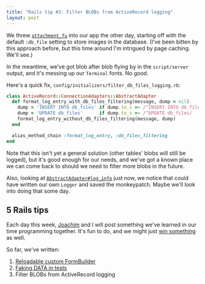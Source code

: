 ```yaml
---
title: "Rails tip #3: Filter BLOBs from ActiveRecord logging"
layout: post
---
```

<p>We threw <a href="http://github.com/technoweenie/attachment_fu"><code>attachment_fu</code></a> into our app the other day, starting off with the default <code>:db_file</code> setting to store images in the database. (I've been bitten by this approach before, but this time around I'm intrigued by page caching. We'll see.)</p>

<p>In the meantime, we've got blob after blob flying by in the <code>script/server</code> output, and it's messing up our <code>Terminal</code> fonts. No good.</p>

<p>Here's a quick fix, <code>config/initializers/filter_db_files_logging.rb</code>:</p>

```ruby
class ActiveRecord::ConnectionAdapters::AbstractAdapter
  def format_log_entry_with_db_files_filtering(message, dump = nil)
    dump = 'INSERT INTO db_files' if dump.to_s =~ /^INSERT INTO db_files/
    dump = 'UPDATE db_files'      if dump.to_s =~ /^UPDATE db_files/
    format_log_entry_without_db_files_filtering(message, dump)
  end

  alias_method_chain :format_log_entry, :db_files_filtering
end
```

<p>Note that this isn't yet a general solution (other tables' blobs will still be logged), but it's good enough for our needs, and we've got a known place we can come back to should we need to filter more blobs in the future.</p>

<p>Also, looking at <a href="http://github.com/rails/rails/tree/c8da518bbfedc2a06b1d96912ddae00e57f21748/activerecord/lib/active_record/connection_adapters/abstract_adapter.rb#L120"><code>AbstractAdapter#log_info</code></a> just now, we notice that could have written our own <code>Logger</code> and saved the monkeypatch. Maybe we'll look into doing that some day.</p>

<h2>5 Rails tips</h2>

<p>Each day this week, <a href="http://youtube.com/watch?v=J35CuC3ywnc">Joachim</a> and I will post something we've learned in our time programming together. It's fun to do, and we might just <a href="http://railscasts.com/contest">win something</a> as well.</p>

<p>So far, we've written:</p>

<ol>
  <li><a href="{{ site.url }}/2008/04/21/rails-tip-1-reloadable-custom-formbuilder.html">Reloadable custom FormBuilder</a></li>
  <li><a href="{{ site.url }}/2008/04/22/rails-tip-2-faking-data-in-tests.html">Faking DATA in tests</a></li>
  <li>Filter BLOBs from ActiveRecord logging</li>
</ol>
